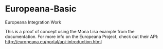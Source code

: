 Europeana-Basic
===============

Europeana Integration Work

This is a proof of concept using the Mona Lisa example from the documentation.  For more info on the Europeana Project, check out their API: http://europeana.eu/portal/api-introduction.html

